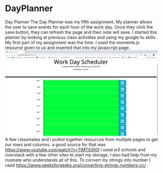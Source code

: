 # DayPlanner
Day Planner
The Day Planner was my fifth assignment. 
My planner allows the user to save events for each hour of the work day. Once they click the save button, they can refresh the page and their note will save.
I started this planner by looking at previous class activities and using my google fu skills. My first part of my assignment was the time. I used the moments.js resource given to us and inserted that into my javascript page.
<img src="images/screenshot1.png">
A few classmates and I pulled together resources from multiple pages to get our rows and columns. a good source for that was https://www.youtube.com/watch?v=TIMTit3II0I
I used w3 schools and overstack with a few other sites to start my storage. I also had help from my roomate who understands all of this.
To convert my strings into number I used https://www.geeksforgeeks.org/converting-strings-numbers-cc/ .






